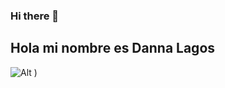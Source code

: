 ### Hi there 👋
## Hola mi nombre es Danna Lagos
![Alt](https://cdn-icons-png.flaticon.com/512/2335/2335153.png)
)
<!--
**DannaLagos/DannaLagos** is a ✨ _special_ ✨ repository because its `README.md` (this file) appears on your GitHub profile.

Here are some ideas to get you started:

- 🔭 I’m currently working on ...
- 🌱 I’m currently learning ...
- 👯 I’m looking to collaborate on ...
- 🤔 I’m looking for help with ...
- 💬 Ask me about ...
- 📫 How to reach me: ...
- 😄 Pronouns: ...
- ⚡ Fun fact: ...
-->
